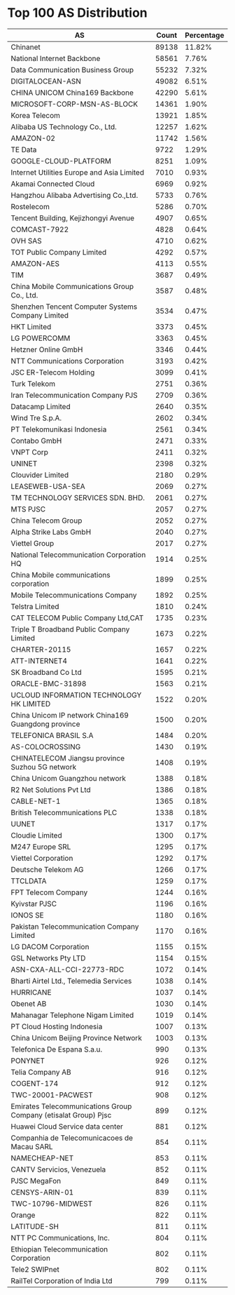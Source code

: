 # Top 100 AS Distribution
| AS | Count | Percentage |
|----|----|----|
| Chinanet | 89138 | 11.82% |
| National Internet Backbone | 58561 | 7.76% |
| Data Communication Business Group | 55232 | 7.32% |
| DIGITALOCEAN-ASN | 49082 | 6.51% |
| CHINA UNICOM China169 Backbone | 42290 | 5.61% |
| MICROSOFT-CORP-MSN-AS-BLOCK | 14361 | 1.90% |
| Korea Telecom | 13921 | 1.85% |
| Alibaba US Technology Co., Ltd. | 12257 | 1.62% |
| AMAZON-02 | 11742 | 1.56% |
| TE Data | 9722 | 1.29% |
| GOOGLE-CLOUD-PLATFORM | 8251 | 1.09% |
| Internet Utilities Europe and Asia Limited | 7010 | 0.93% |
| Akamai Connected Cloud | 6969 | 0.92% |
| Hangzhou Alibaba Advertising Co.,Ltd. | 5733 | 0.76% |
| Rostelecom | 5286 | 0.70% |
| Tencent Building, Kejizhongyi Avenue | 4907 | 0.65% |
| COMCAST-7922 | 4828 | 0.64% |
| OVH SAS | 4710 | 0.62% |
| TOT Public Company Limited | 4292 | 0.57% |
| AMAZON-AES | 4113 | 0.55% |
| TIM | 3687 | 0.49% |
| China Mobile Communications Group Co., Ltd. | 3587 | 0.48% |
| Shenzhen Tencent Computer Systems Company Limited | 3534 | 0.47% |
| HKT Limited | 3373 | 0.45% |
| LG POWERCOMM | 3363 | 0.45% |
| Hetzner Online GmbH | 3346 | 0.44% |
| NTT Communications Corporation | 3193 | 0.42% |
| JSC ER-Telecom Holding | 3099 | 0.41% |
| Turk Telekom | 2751 | 0.36% |
| Iran Telecommunication Company PJS | 2709 | 0.36% |
| Datacamp Limited | 2640 | 0.35% |
| Wind Tre S.p.A. | 2602 | 0.34% |
| PT Telekomunikasi Indonesia | 2561 | 0.34% |
| Contabo GmbH | 2471 | 0.33% |
| VNPT Corp | 2411 | 0.32% |
| UNINET | 2398 | 0.32% |
| Clouvider Limited | 2180 | 0.29% |
| LEASEWEB-USA-SEA | 2069 | 0.27% |
| TM TECHNOLOGY SERVICES SDN. BHD. | 2061 | 0.27% |
| MTS PJSC | 2057 | 0.27% |
| China Telecom Group | 2052 | 0.27% |
| Alpha Strike Labs GmbH | 2040 | 0.27% |
| Viettel Group | 2017 | 0.27% |
| National Telecommunication Corporation HQ | 1914 | 0.25% |
| China Mobile communications corporation | 1899 | 0.25% |
| Mobile Telecommunications Company | 1892 | 0.25% |
| Telstra Limited | 1810 | 0.24% |
| CAT TELECOM Public Company Ltd,CAT | 1735 | 0.23% |
| Triple T Broadband Public Company Limited | 1673 | 0.22% |
| CHARTER-20115 | 1657 | 0.22% |
| ATT-INTERNET4 | 1641 | 0.22% |
| SK Broadband Co Ltd | 1595 | 0.21% |
| ORACLE-BMC-31898 | 1563 | 0.21% |
| UCLOUD INFORMATION TECHNOLOGY HK LIMITED | 1522 | 0.20% |
| China Unicom IP network China169 Guangdong province | 1500 | 0.20% |
| TELEFONICA BRASIL S.A | 1484 | 0.20% |
| AS-COLOCROSSING | 1430 | 0.19% |
| CHINATELECOM Jiangsu province Suzhou 5G network | 1408 | 0.19% |
| China Unicom Guangzhou network | 1388 | 0.18% |
| R2 Net Solutions Pvt Ltd | 1386 | 0.18% |
| CABLE-NET-1 | 1365 | 0.18% |
| British Telecommunications PLC | 1338 | 0.18% |
| UUNET | 1317 | 0.17% |
| Cloudie Limited | 1300 | 0.17% |
| M247 Europe SRL | 1295 | 0.17% |
| Viettel Corporation | 1292 | 0.17% |
| Deutsche Telekom AG | 1266 | 0.17% |
| TTCLDATA | 1259 | 0.17% |
| FPT Telecom Company | 1244 | 0.16% |
| Kyivstar PJSC | 1196 | 0.16% |
| IONOS SE | 1180 | 0.16% |
| Pakistan Telecommunication Company Limited | 1170 | 0.16% |
| LG DACOM Corporation | 1155 | 0.15% |
| GSL Networks Pty LTD | 1154 | 0.15% |
| ASN-CXA-ALL-CCI-22773-RDC | 1072 | 0.14% |
| Bharti Airtel Ltd., Telemedia Services | 1038 | 0.14% |
| HURRICANE | 1037 | 0.14% |
| Obenet AB | 1030 | 0.14% |
| Mahanagar Telephone Nigam Limited | 1019 | 0.14% |
| PT Cloud Hosting Indonesia | 1007 | 0.13% |
| China Unicom Beijing Province Network | 1003 | 0.13% |
| Telefonica De Espana S.a.u. | 990 | 0.13% |
| PONYNET | 926 | 0.12% |
| Telia Company AB | 916 | 0.12% |
| COGENT-174 | 912 | 0.12% |
| TWC-20001-PACWEST | 908 | 0.12% |
| Emirates Telecommunications Group Company (etisalat Group) Pjsc | 899 | 0.12% |
| Huawei Cloud Service data center | 881 | 0.12% |
| Companhia de Telecomunicacoes de Macau SARL | 854 | 0.11% |
| NAMECHEAP-NET | 853 | 0.11% |
| CANTV Servicios, Venezuela | 852 | 0.11% |
| PJSC MegaFon | 849 | 0.11% |
| CENSYS-ARIN-01 | 839 | 0.11% |
| TWC-10796-MIDWEST | 826 | 0.11% |
| Orange | 822 | 0.11% |
| LATITUDE-SH | 811 | 0.11% |
| NTT PC Communications, Inc. | 804 | 0.11% |
| Ethiopian Telecommunication Corporation | 802 | 0.11% |
| Tele2 SWIPnet | 802 | 0.11% |
| RailTel Corporation of India Ltd | 799 | 0.11% |
